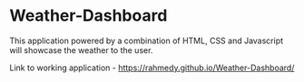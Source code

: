 # Weather-Dashboard
This application powered by a combination of HTML, CSS and Javascript will showcase the weather to the user.


Link to working application -  https://rahmedy.github.io/Weather-Dashboard/